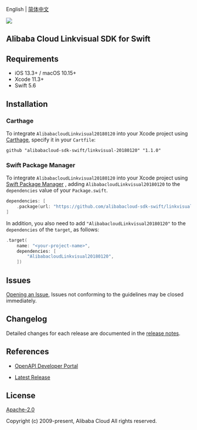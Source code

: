 English | [简体中文](README-CN.md)

![](https://aliyunsdk-pages.alicdn.com/icons/AlibabaCloud.svg)

## Alibaba Cloud Linkvisual SDK for Swift

## Requirements

- iOS 13.3+ / macOS 10.15+
- Xcode 11.3+
- Swift 5.6

## Installation

### Carthage

To integrate `AlibabacloudLinkvisual20180120` into your Xcode project using [Carthage](https://github.com/Carthage/Carthage), specify it in your `Cartfile`:

```ogdl
github "alibabacloud-sdk-swift/linkvisual-20180120" "1.1.0"
```

### Swift Package Manager

To integrate `AlibabacloudLinkvisual20180120` into your Xcode project using [Swift Package Manager](https://swift.org/package-manager/) , adding `AlibabacloudLinkvisual20180120` to the `dependencies` value of your `Package.swift`.

```swift
dependencies: [
    .package(url: "https://github.com/alibabacloud-sdk-swift/linkvisual-20180120.git", from: "1.1.0")
]
```

In addition, you also need to add `"AlibabacloudLinkvisual20180120"` to the `dependencies` of the `target`, as follows:

```swift
.target(
    name: "<your-project-name>",
    dependencies: [
        "AlibabacloudLinkvisual20180120",
    ])
```

## Issues

[Opening an Issue](https://github.com/alibabacloud-sdk-swift/linkvisual-20180120/issues/new), Issues not conforming to the guidelines may be closed immediately.

## Changelog

Detailed changes for each release are documented in the [release notes](./ChangeLog.txt).

## References

* [OpenAPI Developer Portal](https://next.api.alibabacloud.com/home)
- [Latest Release](https://github.com/alibabacloud-sdk-swift/linkvisual-20180120)

## License

[Apache-2.0](http://www.apache.org/licenses/LICENSE-2.0)

Copyright (c) 2009-present, Alibaba Cloud All rights reserved.
